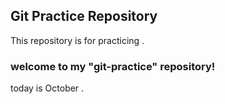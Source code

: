 
## Git Practice Repository

This repository is for practicing .  


### welcome to my "git-practice" repository!

today is October .
